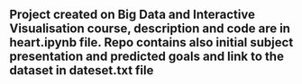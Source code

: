 ## Project created on Big Data and Interactive Visualisation course, description and code are in heart.ipynb file. Repo contains also initial subject presentation and predicted goals and link to the dataset in dateset.txt file
